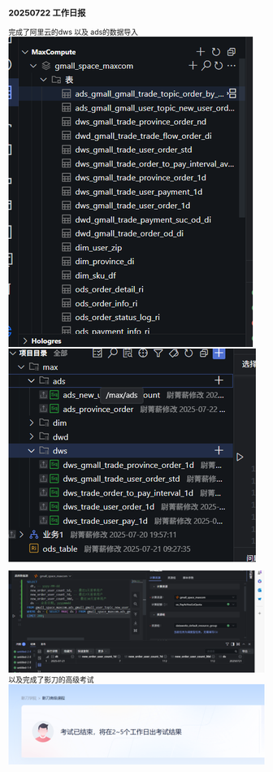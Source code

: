 ### 20250722 工作日报


完成了阿里云的dws 以及 ads的数据导入
![img.png](imgs3/img.png)
![img_2.png](imgs3/img_2.png)

![img_3.png](imgs3/img_3.png)
以及完成了影刀的高级考试
![img_1.png](imgs3/img_1.png)